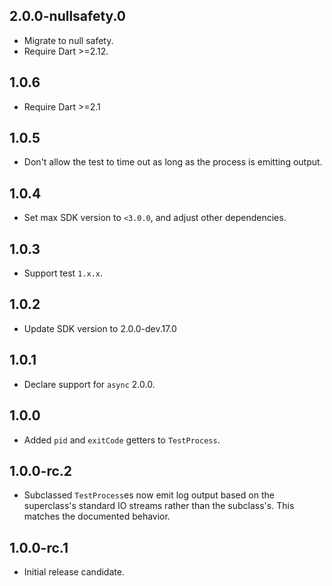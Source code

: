 ## 2.0.0-nullsafety.0

* Migrate to null safety.
* Require Dart >=2.12.

## 1.0.6

* Require Dart >=2.1

## 1.0.5

* Don't allow the test to time out as long as the process is emitting output.

## 1.0.4

* Set max SDK version to `<3.0.0`, and adjust other dependencies.

## 1.0.3

* Support test `1.x.x`.

## 1.0.2

* Update SDK version to 2.0.0-dev.17.0

## 1.0.1

* Declare support for `async` 2.0.0.

## 1.0.0

* Added `pid` and `exitCode` getters to `TestProcess`.

## 1.0.0-rc.2

* Subclassed `TestProcess`es now emit log output based on the superclass's
  standard IO streams rather than the subclass's. This matches the documented
  behavior.

## 1.0.0-rc.1

* Initial release candidate.
